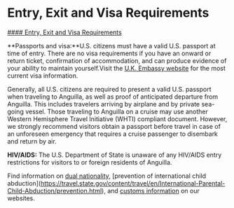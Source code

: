 # Entry, Exit and Visa Requirements

[#### Entry, Exit and Visa Requirements](javascript:void(0); "Entry, Exit and Visa Requirements")

**Passports and visa:**U.S. citizens must have a valid U.S. passport at time of entry. There are no visa requirements if you have an onward or return ticket, confirmation of accommodation, and can produce evidence of your ability to maintain yourself.Visit the [U.K. Embassy website](https://www.gov.uk/foreign-travel-advice/anguilla) for the most current visa information.

Generally, all U.S. citizens are required to present a valid U.S. passport when traveling to Anguilla, as well as proof of anticipated departure from Anguilla. This includes travelers arriving by airplane and by private sea-going vessel. Those traveling to Anguilla on a cruise may use another Western Hemisphere Travel Initiative (WHTI) compliant document. However, we strongly recommend visitors obtain a passport before travel in case of an unforeseen emergency that requires a cruise passenger to disembark and return by air.

**HIV/AIDS:** The U.S. Department of State is unaware of any HIV/AIDS entry restrictions for visitors to or foreign residents of Anguilla.

Find information on [dual nationality](https://travel.state.gov/content/travel/en/international-travel/before-you-go/travelers-with-special-considerations/Dual-Nationality-Travelers.html "http://travel.state.gov/travel/cis_pa_tw/cis/cis_1753.html"), [prevention of international child abduction](https://travel.state.gov/content/travel/en/International-Parental-Child-Abduction/prevention.html), and [customs information](https://travel.state.gov/content/travel/en/international-travel/before-you-go/customs-and-import.html "http://travel.state.gov/travel/cis_pa_tw/cis/cis_1468.html") on our websites.